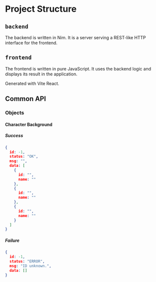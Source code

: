 # Project Structure

## `backend`
The backend is written in Nim. It is a server serving a REST-like HTTP interface for the frontend.

## `frontend`
The frontend is written in pure JavaScript. It uses the backend logic and displays its result in the application.

Generated with Vite React.

## Common API

### Objects

#### Character Background

##### Success
```json
{
  id: -1,
  status: "OK",
  msg: "",
  data: [
    {
      id: "",
      name: ""
    },
    {
      id: "",
      name: ""
    },
    {
      id: "",
      name: ""
    }
  ]
}
```

##### Failure
```json
{
  id: -1,
  status: "ERROR",
  msg: "ID unknown.",
  data: []
}
```